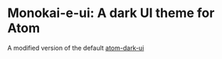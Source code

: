 # Monokai-e-ui: A dark UI theme for Atom

A modified version of the default [atom-dark-ui]


[atom-dark-ui]: https://github.com/atom/atom-dark-ui
